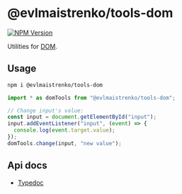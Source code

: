 # @evlmaistrenko/tools-dom

[![NPM Version](https://img.shields.io/npm/v/%40evlmaistrenko%2Ftools-dom)](https://www.npmjs.com/package/@evlmaistrenko/tools-dom)

Utilities for [DOM](https://developer.mozilla.org/ru/docs/Web/API/Document_Object_Model).

## Usage

```bash
npm i @evlmaistrenko/tools-dom
```

```javascript
import * as domTools from "@evlmaistrenko/tools-dom";

// Change input's value:
const input = document.getElementById("input");
input.addEventListener("input", (event) => {
  console.log(event.target.value);
});
domTools.change(input, "new value");
```

## Api docs

- [Typedoc](https://evlmaistrenko.github.io/js-tools/dom/typedoc/)
